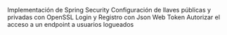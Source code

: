 Implementación de Spring Security
Configuración de llaves públicas y privadas con OpenSSL
Login y Registro con Json Web Token
Autorizar el acceso a un endpoint a usuarios logueados
